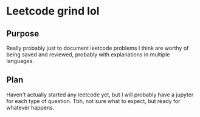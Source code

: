 # Leetcode grind lol

## Purpose
Really probably just to document leetcode problems I think are worthy of being saved and reviewed, probably with explanations in multiple languages. 

## Plan
Haven't actually started any leetcode yet, but I will probably have a jupyter for each type of question. Tbh, not sure what to expect, but ready for whatever happens. 